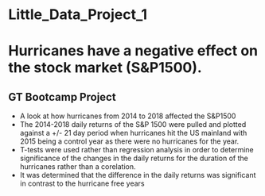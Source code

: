 # Little_Data_Project_1
# Hurricanes have a negative effect on the stock market (S&P1500).
## GT Bootcamp Project
* A look at how hurricanes from 2014 to 2018 affected the S&P1500
* The 2014-2018 daily returns of the S&P 1500 were pulled and plotted against a +/- 21 day period when hurricanes hit the US mainland with 2015 being a control year as there were no hurricanes for the year.  
* T-tests were used rather than regression analysis in order to determine significance of the changes in the daily returns for the duration of the hurricanes rather than a corelation.
* It was determined that the difference in the daily returns was significant in contrast to the hurricane free years
